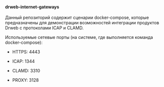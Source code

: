 #### drweb-internet-gateways

Данный репозиторий содержит сценарии docker-compose, которые предназначены для демонстрации возможностей интеграции продуктов Drweb c протоколами ICAP и CLAMD.

Используемые сетевые порты (на системе, где выполняется команда docker-compose):

* HTTPS: 4443

* ICAP:  1344
* CLAMD: 3310

* PROXY: 3128

